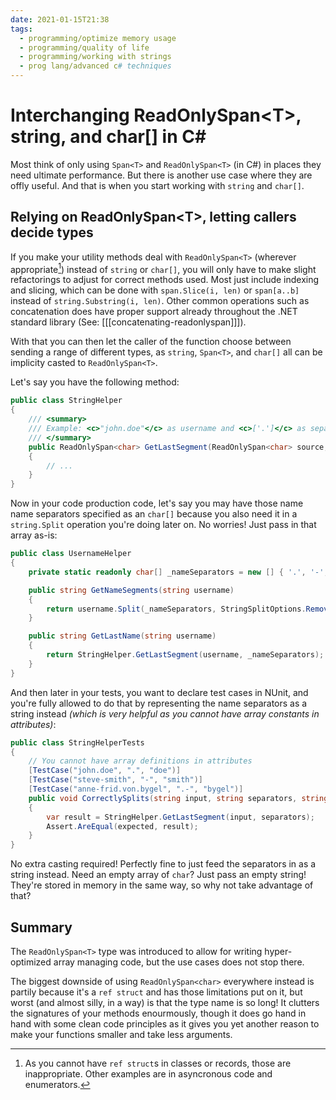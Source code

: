 ```yaml
---
date: 2021-01-15T21:38
tags: 
  - programming/optimize memory usage
  - programming/quality of life
  - programming/working with strings
  - prog lang/advanced c# techniques
---
```


# Interchanging ReadOnlySpan&lt;T&gt;, string, and char[] in C#

Most think of only using `Span<T>` and `ReadOnlySpan<T>` (in C\#) in places they
need ultimate performance. But there is another use case where they are offly
useful. And that is when you start working with `string` and `char[]`.

## Relying on ReadOnlySpan&lt;T&gt;, letting callers decide types

If you make your utility methods deal with `ReadOnlySpan<T>` (wherever
appropriate[^inap-span-usage]) instead of `string` or `char[]`, you will only
have to make slight refactorings to adjust for correct methods used. Most just
include indexing and slicing, which can be done with `span.Slice(i, len)` or
`span[a..b]` instead of `string.Substring(i, len)`. Other common operations such
as concatenation does have proper support already throughout the .NET standard
library (See: [[[concatenating-readonlyspan]]]).

With that you can then let the caller of the function choose between sending a
range of different types, as `string`, `Span<T>`, and `char[]` all can be
implicity casted to `ReadOnlySpan<T>`.

Let's say you have the following method:

```cs
public class StringHelper
{
    /// <summary>
    /// Example: <c>"john.doe"</c> as username and <c>['.']</c> as separator, gives <c>"doe"</c>
    /// </summary>
    public ReadOnlySpan<char> GetLastSegment(ReadOnlySpan<char> source, ReadOnlySpan<char> separators)
    {
        // ...
    }
}
```

Now in your code production code, let's say you may have those name name
separators specified as an `char[]` because you also need it in a `string.Split`
operation you're doing later on. No worries! Just pass in that array as-is:

```cs
public class UsernameHelper
{
    private static readonly char[] _nameSeparators = new [] { '.', '-', '_' };

    public string GetNameSegments(string username)
    {
        return username.Split(_nameSeparators, StringSplitOptions.RemoveEmptyEntries);
    }

    public string GetLastName(string username)
    {
        return StringHelper.GetLastSegment(username, _nameSeparators);
    }
}
```

And then later in your tests, you want to declare test cases in NUnit, and you're
fully allowed to do that by representing the name separators as a string instead
_(which is very helpful as you cannot have array constants in attributes)_:

```cs
public class StringHelperTests
{
    // You cannot have array definitions in attributes
    [TestCase("john.doe", ".", "doe")]
    [TestCase("steve-smith", "-", "smith")]
    [TestCase("anne-frid.von.bygel", ".-", "bygel")]
    public void CorrectlySplits(string input, string separators, string expected)
    {
        var result = StringHelper.GetLastSegment(input, separators);
        Assert.AreEqual(expected, result);
    }
}
```

No extra casting required! Perfectly fine to just feed the separators in as a
string instead. Need an empty array of `char`? Just pass an empty string!
They're stored in memory in the same way, so why not take advantage of that?

## Summary

The `ReadOnlySpan<T>` type was introduced to allow for writing hyper-optimized
array managing code, but the use cases does not stop there.

The biggest downside of using `ReadOnlySpan<char>` everywhere instead is partily
because it's a `ref struct` and has those limitations put on it, but worst
(and almost silly, in a way) is that the type name is so long! It clutters the
signatures of your methods enourmously, though it does go hand in hand with
some clean code principles as it gives you yet another reason to make your
functions smaller and take less arguments.

[^inap-span-usage]: As you cannot have `ref struct`s in classes or records, those are inappropriate. Other examples are in asyncronous code and enumerators.
